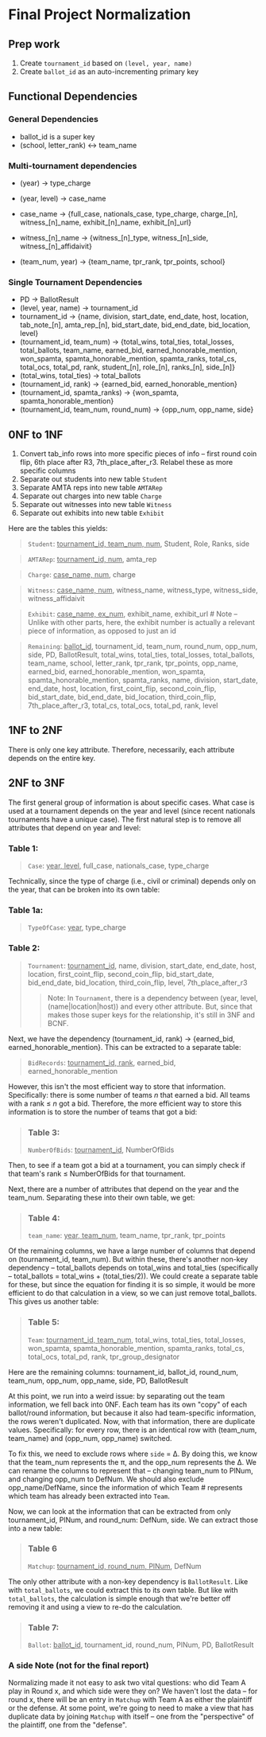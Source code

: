 # Final Project Normalization
## Prep work
1. Create `tournament_id` based on `(level, year, name)` 
2. Create `ballot_id` as an auto-incrementing primary key

## Functional Dependencies
### General Dependencies
- ballot_id is a super key
- (school, letter_rank) <-> team_name

### Multi-tournament dependencies
- (year) -> type_charge
- (year, level) -> case_name
- case_name -> {full_case, nationals_case, type_charge, charge\_[n], witness\_[n]\_name, exhibit\_[n]\_name, exhibit\_[n]\_url}
- witness\_[n]\_name -> {witness\_[n]\_type, witness\_[n]\_side, witness\_[n]\_affidaivit}

- (team_num, year) -> {team_name, tpr_rank, tpr_points, school}

### Single Tournament Dependencies
- PD -> BallotResult
- (level, year, name) -> tournament_id
- tournament_id -> {name, division, start_date, end_date, host, location, tab_note_[n], amta_rep_[n], bid_start_date, bid_end_date, bid_location, level}
- (tournament_id, team_num) -> {total_wins, total_ties, total_losses, total_ballots, team_name, earned_bid, earned_honorable_mention, won_spamta, spamta_honorable_mention, spamta_ranks, total_cs, total_ocs, total_pd, rank, student\_[n], role\_[n], ranks\_[n], side\_[n]}
- (total_wins, total_ties) -> total_ballots
- (tournament_id, rank) -> {earned_bid, earned_honorable_mention}
- (tournament_id, spamta_ranks) -> {won_spamta, spamta_honorable_mention}
- (tournament_id, team_num, round_num) -> {opp_num, opp_name, side}

## 0NF to 1NF
1. Convert tab_info rows into more specific pieces of info – first round coin flip, 6th place after R3, 7th_place_after_r3. Relabel these as more specific columns
2. Separate out students into new table `Student`
3. Separate AMTA reps into new table `AMTARep`
4. Separate out charges into new table `Charge`
5. Separate out witnesses into new table `Witness`
6. Separate out exhibits into new table `Exhibit`

Here are the tables this yields:

> `Student`: <u>tournament_id, team_num, num</u>, Student, Role, Ranks, side

> `AMTARep`: <u>tournament_id, num</u>, amta_rep

> `Charge`: <u>case_name, num</u>, charge

> `Witness`: <u>case_name, num</u>, witness_name, witness_type, witness_side, witness_affidaivit

> `Exhibit`: <u>case_name, ex_num</u>, exhibit_name, exhibit_url # Note – Unlike with other parts, here, the exhibit number is actually a relevant piece of information, as opposed to just an id

> `Remaining`: <u>ballot_id</u>, tournament_id, team_num, round_num, opp_num, side, PD, BallotResult, total_wins, total_ties, total_losses, total_ballots, team_name, school, letter_rank, tpr_rank, tpr_points, opp_name, earned_bid, earned_honorable_mention, won_spamta, spamta_honorable_mention, spamta_ranks, name, division, start_date, end_date, host, location, first_coint_flip, second_coin_flip, bid_start_date, bid_end_date, bid_location, third_coin_flip, 7th_place_after_r3, total_cs, total_ocs, total_pd, rank, level

## 1NF to 2NF
There is only one key attribute. Therefore, necessarily, each attribute depends on the entire key.

## 2NF to 3NF
The first general group of information is about specific cases. What case is used at a tournament depends on the year and level (since recent nationals tournaments have a unique case). The first natural step is to remove all attributes that depend on year and level:

### Table 1:
> `Case`: <u>year, level</u>, full_case, nationals_case, type_charge

Technically, since the type of charge (i.e., civil or criminal) depends only on the year, that can be broken into its own table:
### Table 1a:
> `TypeOfCase`: <u>year</u>, type_charge

### Table 2: 
> `Tournament`: <u>tournament_id</u>, name, division, start_date, end_date, host, location, first_coint_flip, second_coin_flip, bid_start_date, bid_end_date, bid_location, third_coin_flip, level, 7th_place_after_r3
>> Note: In `Tournament`, there is a dependency between (year, level, (name|location|host)) and every other attribute. But, since that makes those super keys for the relationship, it's still in 3NF and BCNF.

Next, we have the dependency (tournament_id, rank) -> {earned_bid, earned_honorable_mention}. This can be extracted to a separate table:

> `BidRecords`: <u>tournament_id, rank</u>, earned_bid, earned_honorable_mention

However, this isn't the most efficient way to store that information. Specifically: there is some number of teams _n_ that earned a bid. All teams with a rank ≤ _n_ got a bid. Therefore, the more efficient way to store this information is to store the number of teams that got a bid:

> ### Table 3:
> `NumberOfBids`: <u>tournament_id</u>, NumberOfBids

Then, to see if a team got a bid at a tournament, you can simply check if that team's rank ≤ NumberOfBids for that tournament.

Next, there are a number of attributes that depend on the year and the team_num. Separating these into their own table, we get:

> ### Table 4:
> `team_name`: <u>year, team_num</u>, team_name, tpr_rank, tpr_points

Of the remaining columns, we have a large number of columns that depend on (tournament_id, team_num). But within these, there's another non-key dependency – total_ballots depends on total_wins and total_ties (specifically – total_ballots = total_wins + (total_ties/2)). We could create a separate table for these, but since the equation for finding it is so simple, it would be more efficient to do that calculation in a view, so we can just remove total_ballots. This gives us another table:

> ### Table 5: 
> `Team`: <u>tournament_id, team_num</u>, total_wins, total_ties, total_losses, won_spamta, spamta_honorable_mention, spamta_ranks, total_cs, total_ocs, total_pd, rank, tpr_group_designator

Here are the remaining columns: tournament_id, ballot_id, round_num, team_num, opp_num, opp_name, side, PD, BallotResult

At this point, we run into a weird issue: by separating out the team information, we fell back into 0NF. Each team has its own "copy" of each ballot/round information, but because it also had team-specific information, the rows weren't duplicated. Now, with that information, there are duplicate values. Specifically: for every row, there is an identical row with (team_num, team_name) and (opp_num, opp_name) switched.

To fix this, we need to exclude rows where `side` = ∆. By doing this, we know that the team_num represents the π, and the opp_num represents the ∆. We can rename the columns to represent that – changing team_num to PlNum, and changing opp_num to DefNum. We should also exclude opp_name/DefName, since the information of which Team # represents which team has already been extracted into `Team`.

Now, we can look at the information that can be extracted from only tournament_id, PlNum, and round_num: DefNum, side. We can extract those into a new table:

> ### Table 6
> `Matchup`: <u>tournament_id, round_num, PlNum</u>, DefNum

The only other attribute with a non-key dependency is `BallotResult`. Like with `total_ballots`, we could extract this to its own table. But like with `total_ballots`, the calculation is simple enough that we're better off removing it and using a view to re-do the calculation.

> ### Table 7:
> `Ballot`: <u>ballot_id</u>, tournament_id, round_num, PlNum, PD, BallotResult

### A side Note (not for the final report)
Normalizing made it not easy to ask two vital questions: who did Team A play in Round x, and which side were they on? We haven't lost the data – for round x, there will be an entry in `Matchup` with Team A as either the plaintiff or the defense. At some point, we're going to need to make a view that has duplicate data by joining `Matchup` with itself – one from the "perspective" of the plaintiff, one from the "defense".
